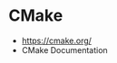 # CMake

- https://cmake.org/
- <a herf="https://cmake.org/documentation/">CMake Documentation</a>

